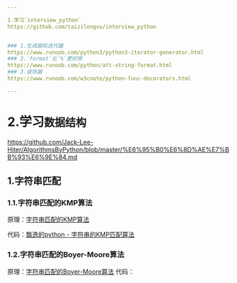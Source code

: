 ```yaml
---

1.学习`interview_python`
https://github.com/taizilongxu/interview_python


### 1.生成器和迭代器
https://www.runoob.com/python3/python3-iterator-generator.html
### 2.`format`比`%`更好用
https://www.runoob.com/python/att-string-format.html
### 3.装饰器
https://www.runoob.com/w3cnote/python-func-decorators.html

---
```


# 2.学习`数据结构`


https://github.com/Jack-Lee-Hiter/AlgorithmsByPython/blob/master/%E6%95%B0%E6%8D%AE%E7%BB%93%E6%9E%84.md


## 1.字符串匹配
### 1.1.字符串匹配的KMP算法
原理：[字符串匹配的KMP算法](http://www.ruanyifeng.com/blog/2013/05/Knuth–Morris–Pratt_algorithm.html)

代码：[飘逸的python - 字符串的KMP匹配算法](https://blog.csdn.net/handsomekang/article/details/40978213)
### 1.2.字符串匹配的Boyer-Moore算法
原理：[字符串匹配的Boyer-Moore算法](http://www.ruanyifeng.com/blog/2013/05/boyer-moore_string_search_algorithm.html)
代码：[]()
